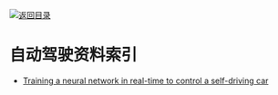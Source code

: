 [![返回目录](https://parg.co/UGo)](https://parg.co/b4z) 
 
# 自动驾驶资料索引

- [Training a neural network in real-time to control a self-driving car](https://medium.com/@tantony/training-a-neural-network-in-real-time-to-control-a-self-driving-car-9ee5654978b7#.u0ieyc7a4)